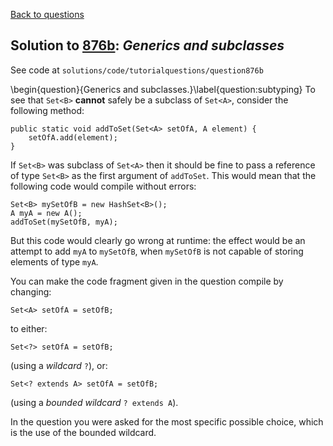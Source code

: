 [Back to questions](../README.md)

## Solution to [876b](../questions/876b): *Generics and subclasses*

See code at `solutions/code/tutorialquestions/question876b`

\begin{question}{Generics and subclasses.}\label{question:subtyping}
To see that `Set<B>` **cannot** safely be a subclass of `Set<A>`, consider the following method:

```
public static void addToSet(Set<A> setOfA, A element) {
    setOfA.add(element);
}
```

If `Set<B>` was subclass of `Set<A>` then it should be fine to pass a reference of type
`Set<B>` as the first argument of `addToSet`.  This would mean that the following code would compile without errors:

```
Set<B> mySetOfB = new HashSet<B>();
A myA = new A();
addToSet(mySetOfB, myA);
```

But this code would clearly go wrong at runtime: the effect would be an attempt to add `myA` to `mySetOfB`, when
`mySetOfB` is not capable of storing elements of type `myA`.

You can make the code fragment given in the question compile by changing:

```
Set<A> setOfA = setOfB;
```

to either:

```
Set<?> setOfA = setOfB;
```

(using a *wildcard* `?`), or:

```
Set<? extends A> setOfA = setOfB;
```

(using a *bounded wildcard* `? extends A`).

In the question you were asked for the most specific possible choice, which is the use of the bounded wildcard.
